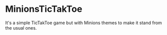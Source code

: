 # MinionsTicTakToe
It's a simple TicTakToe game but with Minions themes to make it stand from the usual ones.

